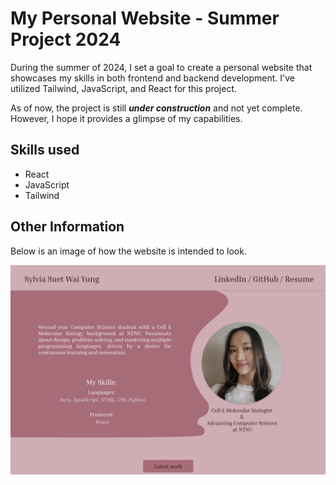 # My Personal Website - Summer Project 2024

During the summer of 2024, I set a goal to create a personal website that showcases my skills in both frontend and backend development. 
I've utilized Tailwind, JavaScript, and React for this project.

As of now, the project is still ***under construction*** and not yet complete. 
However, I hope it provides a glimpse of my capabilities.

## Skills used
- React 
- JavaScript 
- Tailwind

## Other Information 
Below is an image of how the website is intended to look.

![picture of how website is intended to look](./public/homepage.png)





